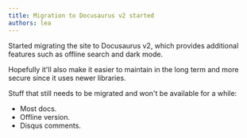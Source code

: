 ```yaml
---
title: Migration to Docusaurus v2 started
authors: lea
---
```


Started migrating the site to Docusaurus v2, which provides additional features such as offline search and dark mode.

<!--truncate-->

Hopefully it'll also make it easier to maintain in the long term and more secure since it uses newer libraries.

Stuff that still needs to be migrated and won't be available for a while:

- Most docs.
- Offline version.
- Disqus comments.
